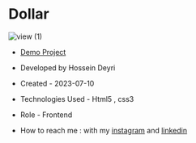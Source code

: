 # Dollar

![view (1)](https://github.com/hossein-deyri/Dollar-trick/assets/136192436/bf4ba248-6e97-4b1c-bff0-1570f4c125aa)

- [Demo Project](https://hossein-deyri.github.io/Dollar-trick/)

- Developed by Hossein Deyri

- Created - 2023-07-10

- Technologies Used - Html5 , css3 

- Role - Frontend

- How to reach me : with my [instagram](https://www.instagram.com/hossein.deyri_web) and [linkedin](https://www.linkedin.com/in/hossein-deyri)
